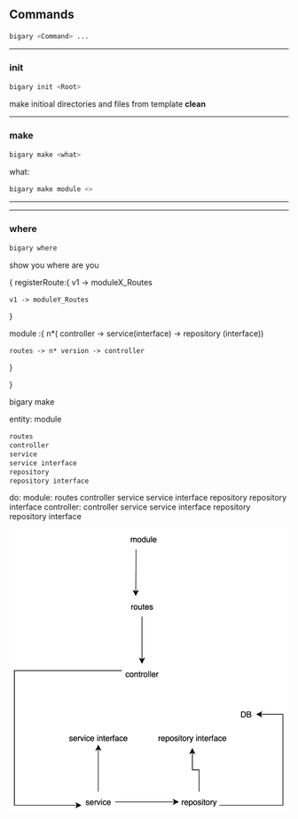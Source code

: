 
## Commands
```zsh
bigary <Command> ...
```
----
### init
```zsh
bigary init <Root>
```
make initioal directories and files from template **clean**




----
### make

```zsh
bigary make <what>
```
what:
<!-- what:
- module
- interface -->

```zsh
bigary make module <>
```



****


----
### where
```zsh
bigary where
```
show you where are you






{
   registerRoute:{
    v1 -> moduleX_Routes

    v1 -> moduleY_Routes
   }

   module :{
    n*( controller -> service(interface) -> repository (interface))

    routes -> n* version -> controller


   }
    
}

bigary make 


entity:
    module

    routes
    controller
    service
    service interface
    repository 
    repository interface


do:
    module:
        routes
        controller
        service
        service interface
        repository 
        repository interface
    controller:
        controller
        service
        service interface
        repository 
        repository interface


![enter image description here](diagram.svg)